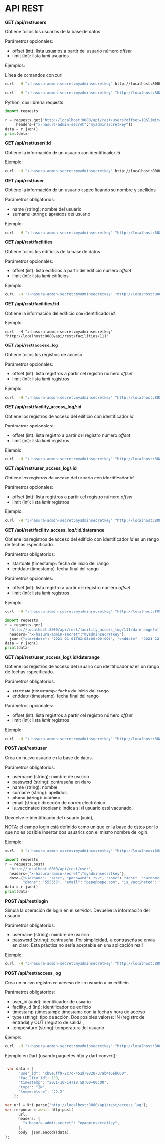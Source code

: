 # API REST

**GET /api/rest/users**

Obtiene todos los usuarios de la base de datos

Parámetros opcionales:

- offset (int): lista usuarios a partir del usuario número *offset*
- limit (int): lista *limit* usuarios

Ejemplos:

Línea de comandos con curl

```sh
curl  -H "x-hasura-admin-secret:myadminsecretkey" http://localhost:8080/api/rest/users

curl  -H "x-hasura-admin-secret:myadminsecretkey" "http://localhost:8080/api/rest/users?offset=10&limit=2"
```

Python, con librería requests:

```python
import requests

r = requests.get("http://localhost:8080/api/rest/users?offset=10&limit=2", 
     headers={"x-hasura-admin-secret":"myadminsecretkey"})
data = r.json()
print(data)
```

**GET /api/rest/user/:id**

Obtiene la información de un usuario con identificador *id*

Ejemplo:

```sh
curl  -H "x-hasura-admin-secret:myadminsecretkey" http://localhost:8080/api/rest/users/cb8e3ff9-2c7c-452d-9828-37ab4a6eb660
```



**GET /api/rest/user**

Obtiene la información de un usuario especificando su nombre y apellidos

Parámetros obligatorios:

- name (string): nombre del usuario
- surname (string): apellidos del usuario

Ejemplo:

```sh
curl  -H "x-hasura-admin-secret:myadminsecretkey" "http://localhost:8080/api/rest/user?name=Alberto&surname=Lopez"
```



**GET /api/rest/facilities**

Obtiene todos los edificios de la base de datos

Parámetros opcionales:

- offset (int): lista edificios a partir del edificio número *offset*
- limit (int): lista *limit* edificios

Ejemplo:

```sh
curl  -H "x-hasura-admin-secret:myadminsecretkey" "http://localhost:8080/api/rest/facilities" 
```



**GET /api/rest/facilities/:id**

Obtiene la información del edificio con identificador *id*

Ejemplo:

```shell
curl  -H "x-hasura-admin-secret:myadminsecretkey" "http://localhost:8080/api/rest/facilities/111"
```



**GET /api/rest/access_log**

Obtiene todos los registros de acceso

Parámetros opcionales:

- offset (int): lista registros a partir del registro número *offset*
- limit (int): lista *limit* registros

Ejemplo:

```sh
curl  -H "x-hasura-admin-secret:myadminsecretkey" "http://localhost:8080/api/rest/access_log"
```



**GET /api/rest/facility_access_log/:id**

Obtiene los registros de acceso del edificio con identificador *id*

Parámetros opcionales:

- offset (int): lista registro a partir del registro número *offset*
- limit (int): lista *limit* registros

Ejemplo:

```sh
curl  -H "x-hasura-admin-secret:myadminsecretkey" "http://localhost:8080/api/rest/facility_access_log/111"
```



**GET /api/rest/user_access_log/:id**

Obtiene los registros de acceso del usuario con identificador *id*

Parámetros opcionales:

- offset (int): lista registros a partir del registro número *offset*
- limit (int): lista *limit* registros

Ejemplo:

```sh
curl  -H "x-hasura-admin-secret:myadminsecretkey" "http://localhost:8080/api/rest/user_access_log/cb8e3ff9-2c7c-452d-9828-37ab4a6eb660"
```



**GET /api/rest/facility_access_log/:id/daterange**

Obtiene los registros de acceso del edificio con identificador *id* en un rango de fechas especificado.

Parámetros obligatorios:

- startdate (timestamp): fecha de inicio del rango
- enddate (timestamp): fecha final del rango

Parámetros opcionales:

- offset (int): lista registro a partir del registro número *offset*
- limit (int): lista *limit* registros

Ejemplo:

```sh
curl  -H "x-hasura-admin-secret:myadminsecretkey" "http://localhost:8080/api/rest/facility_access_log/111/daterange" -d '{"startdate": "2021-01-01T02:03:00+00:000", "enddate": "2021-12-01T02:03:00+00:000"}' -X GET
```

```python
import requests
r = requests.get( 
  "http://localhost:8080/api/rest/facility_access_log/111/daterange?offset=0&limit=10", 
  headers={"x-hasura-admin-secret":"myadminsecretkey"}, 
  json={"startdate": "2021-01-01T02:03:00+00:000", "enddate": "2021-12-01T02:03:00+00:000"})
data = r.json()
print(data)
```



**GET /api/rest/user_access_log/:id/daterange**

Obtiene los registros de acceso del usuario con identificador *id* en un rango de fechas especificado.

Parámetros obligatorios:

- startdate (timestamp): fecha de inicio del rango
- enddate (timestamp): fecha final del rango

Parámetros opcionales:

- offset (int): lista registros a partir del registro número *offset*
- limit (int): lista *limit* registros

Ejemplo:

```sh
curl  -H "x-hasura-admin-secret:myadminsecretkey" "http://localhost:8080/api/rest/user_access_log/cb8e3ff9-2c7c-452d-9828-37ab4a6eb660/daterange" -d '{"startdate": "2021-01-01T02:03:00+00:000", "enddate": "2021-12-01T02:03:00+00:000"}' -X GET
```

**POST /api/rest/user**

Crea un nuevo usuario en la base de datos. 

Parámetros obligatorios:

- username (string): nombre de usuario
- password (string): contraseña en claro
- name (string): nombre
- surname (string): apellidos
- phone (string): teléfono
- email (string): dirección de correo electrónico
- is_vaccinated (boolean): indica si el usuario está vacunado. 

Devuelve el identificador del usuario (uuid),

NOTA: el campo login está definido como unique en la base de datos por lo que no es posible insertar dos usuarios con el mismo nombre de login.

Ejemplo:

```sh
curl  -H "x-hasura-admin-secret:myadminsecretkey" "http://localhost:8080/api/rest/user" -d '{"username": "pepe", "password": "xx", "name": "Jose", "surname": "Garcia", "phone": "555555", "email": "pepe@pepe.com", "is_vaccinated": "true"}' -X POST
```

```python
import requests
r = requests.post(
  "http://localhost:8080/api/rest/user",
  headers={"x-hasura-admin-secret":"myadminsecretkey"},
  data={"username": "pepe", "password": "xx", "name": "Jose", "surname": "Garcia", 
        "phone": "555555", "email": "pepe@pepe.com", "is_vaccinated": "true"})
data = r.json()
print(data)
```



**POST /api/rest/login**

Simula la operación de login en el servidor. Devuelve la información del usuario.

Parámetros obligatorios:

- username (string): nombre de usuario
- password (string): contraseña. Por simplicidad, la contraseña se envía en claro. Esta práctica no sería aceptable en una aplicación real!

Ejemplo:

```sh
curl  -H "x-hasura-admin-secret:myadminsecretkey" "http://localhost:8080/api/rest/login?username=pepe&password=xx" -X POST
```



**POST /api/rest/access_log**

Crea un nuevo registro de acceso de un usuario a un edificio

Parámetros obligatorios:

- user_id (uuid): identificador de usuario
- facility_id (int): identificador de edificio
- timestamp (timestamp): timestamp con la fecha y hora de acceso
- type (string): tipo de acción, Dos posibles valores: IN (registro de entrada) y OUT (registro de salida), 
- temperature (string): temperatura del usuario  

Ejemplo:

```sh
curl  -H "x-hasura-admin-secret:myadminsecretkey" "http://localhost:8080/api/rest/access_log" -d '{"facility_id": 111, "user_id": "cb8e3ff9-2c7c-452d-9828-37ab4a6eb660", "timestamp": "2021-09-05T18:58:00+00:00","type":"IN", "temperature": "35.7"}' -X POST

```

Ejemplo en Dart (usando paquetes http y dart:convert):
```dart

 var data = {
      "user_id": "cb8e3ff9-2c7c-452d-9828-37ab4a6eb660",
      "facility_id": 130,
      "timestamp": "2021-10-14T18:58:00+00:00",
      "type": "IN",
      "temperature": "35.5"
    };

var url = Uri.parse("http://localhost:8080/api/rest/access_log");
var response = await http.post(
      url,
      headers: {
        "x-hasura-admin-secret": "myadminsecretkey",
      },
      body: json.encode(data),
);
```
